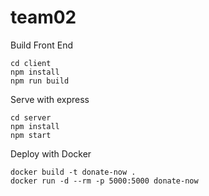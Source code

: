 # team02

Build Front End
```
cd client
npm install
npm run build
```

Serve with express
```
cd server
npm install
npm start
```

Deploy with Docker
```
docker build -t donate-now .
docker run -d --rm -p 5000:5000 donate-now
```


